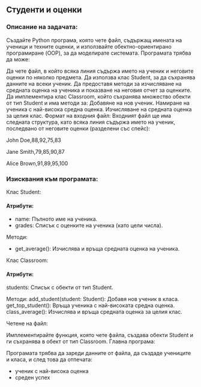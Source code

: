 ## Студенти и оценки

### Описание на задачата:
Създайте Python програма, която чете файл, съдържащ имената на ученици и техните оценки, и използвайте обектно-ориентирано програмиране (OOP), за да моделирате системата. Програмата трябва да може:

Да чете файл, в който всяка линия съдържа името на ученик и неговите оценки по няколко предмета.
Да използва клас Student, за да съхранява данните на всеки ученик.
Да предоставя методи за изчисляване на средната оценка на ученика и показване на неговия отчет за оценките.
Да имплементира клас Classroom, който съхранява множество обекти от тип Student и има методи за:
Добавяне на нов ученик.
Намиране на ученика с най-висока средна оценка.
Изчисляване на средната оценка за целия клас.
Формат на входния файл:
Входният файл ще има следната структура, като всяка линия съдържа името на ученик, последвано от неговите оценки (разделени със спейс):

John Doe,88,92,75,83

Jane Smith,79,85,90,87

Alice Brown,91,89,95,100

### Изисквания към програмата:


Клас Student:

#### Атрибути:
- name: Пълното име на ученика.
- grades: Списък с оценките на ученика (като цели числа).

Методи:
- get_average(): Изчислява и връща средната оценка на ученика.

Клас Classroom:

#### Атрибути:
students: Списък с обекти от тип Student.

Методи:
add_student(student: Student): Добавя нов ученик в класа.
get_top_student(): Връща ученика с най-високата средна оценка.
class_average(): Изчислява и връща средната оценка за целия клас.


Четене на файл:

Имплементирайте функция, която чете файла, създава обекти Student и ги съхранява в обект от тип Classroom.
Главна програма:

Програмата трябва да зареди данните от файла, да създаде учениците и класа, и след това да отпечата:
- ученик с най-висока оценка
- среден успех
